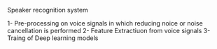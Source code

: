 Speaker recognition system

1- Pre-processing on voice signals in which reducing noice or noise cancellation is performed
2- Feature Extractiuon from voice signals
3- Traing of Deep learning models
